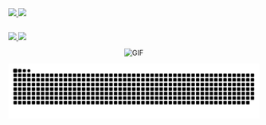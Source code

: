  <div>
  <a href="https://github.com/gabe-santana">
  <img height="180em" src="https://github-readme-stats.vercel.app/api?username=gabe-santana&show_icons=true&theme=dark&include_all_commits=true&count_private=true"/>
  <img height="180em" src="https://github-readme-stats.vercel.app/api/top-langs/?username=gabe-santana&layout=compact&langs_count=7&theme=dark"/>
</div>

##

<p align="left">
  <a href="https://github.com/gabe-santana/reachup">
    <img src="https://github-readme-stats.vercel.app/api/pin/?username=gabe-santana&repo=reachup" />
  </a>
  <a href="https://github.com/gabe-santana/gabe-asm-compiler">
    <img src="https://github-readme-stats.vercel.app/api/pin/?username=gabe-santana&repo=gabe-asm-compiler" />
  </a>
</p>



<p align="center">
  <img width=25% src="https://media.giphy.com/media/nGMnDqebzDcfm/giphy.gif" alt="GIF">
</p>

 ![Snake animation](https://github.com/gabe-santana/gabe-santana/blob/output/github-contribution-grid-snake.svg)
